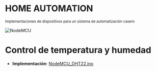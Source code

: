 

# HOME AUTOMATION
<small>Implementaciones de dispositivos para un sistema de automatización casero</small>

![NodeMCU](https://commons.wikimedia.org/wiki/File:Nodemcu_amica_bot_02.jpg)

Control de temperatura y humedad
================================

* **Implementación**: [NodeMCU_DHT22.ino](https://github.com/csarin/Home-Automation/blob/master/NodeMCU/NodeMCU_DHT22.ino)
